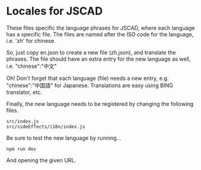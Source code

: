 # Locales for JSCAD

These files specific the language phrases for JSCAD, where each language has a specific file.
The files are named after the ISO code for the language, i.e. 'zh' for chinese.

So, just copy en.json to create a new file (zh.json), and translate the phrases.
The file should have an extra entry for the new language as well, i.e. "chinese":"中文"

Oh! Don't forget that each language (file) needs a new entry, e.g. "chinese":"中国語" for Japanese.
Translations are easy using BING translator, etc.

Finally, the new language needs to be registered by changing the following files.
```
src/index.js
src/sideEffects/i18n/index.js
```

Be sure to test the new language by running...
```
npm run dev
```
And opening the given URL.


